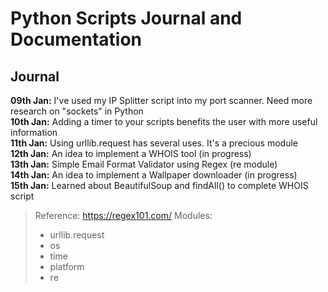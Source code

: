 # Python Scripts Journal and Documentation <br>

## Journal
**09th Jan:** I've used my IP Splitter script into my port scanner. Need more research on "sockets" in Python <br>
**10th Jan:** Adding a timer to your scripts benefits the user with more useful information <br>
**11th Jan:** Using urllib.request has several uses. It's a precious module <br>
**12th Jan:** An idea to implement a WHOIS tool (in progress) <br>
**13th Jan:** Simple Email Format Validator using Regex (re module) <br>
**14th Jan:** An idea to implement a Wallpaper downloader (in progress) <br>
**15th Jan:** Learned about BeautifulSoup and findAll() to complete WHOIS script <br>
> Reference: https://regex101.com/ 
> Modules: 
>	- urllib.request
>	- os
>	- time
> 	- platform
>	- re